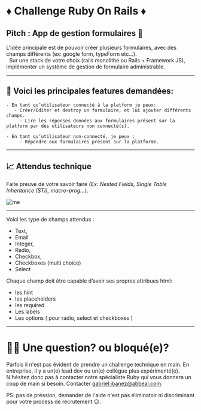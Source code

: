 # ♦️ Challenge Ruby On Rails ♦️
## Pitch : App de gestion formulaires 🚀
L'idée principale est de pouvoir créer plusieurs formulaires, avec des champs différents (ex: google form, typeForm etc...).
\
  Sur une stack de votre choix (rails monolithe ou Rails + Framework JS), implémenter un système de gestion de formulaire administrable.    

-----------------------------------------------------------------
## 🌼 Voici les principales features demandées:

	- En tant qu’utilisateur connecté à la platform je peux:
       - Créer/Editer et destroy un formulaire, et lui ajouter différents champs.
	     - Lire les réponses données aux formulaires présent sur la platform par des utilisateurs non connecté(s).
	
	- En tant qu’utilisateur non-connecté, je peux :
	     - Répondre aux formulaires présent sur la platforme. 
-----------------------------------------------------------------
## 📈 Attendus technique 

Faite preuve de votre savoir faire *(Ex: Nested Fields, Single Table Inheritance (STI), macro-prog...)*. 

![me](https://media.giphy.com/media/26DOs997h6fgsCthu/giphy.gif)

-----------------------------------------------------------------

Voici les type de champs attendus :
- Text,
- Email
- Integer,
- Radio,
- Checkbox,
- Checkboxes (multi choice)
- Select  

Chaque champ doit être capable d’avoir ses propres attribues html:
- les hint
- les placeholders
- les required
- Les labels
- Les options ( pour radio, select et checkboxes )
---------------------------------------------------------------
# 🙋‍♀️ Une question? ou bloqué(e)?

Parfois il n'est pas évident de prendre un challenge technique en main. En entreprise, il y a un(e) lead dev ou un(e) collègue plus expérimenté(e).
N'hésitez donc pas à contacter notre spécialiste Ruby qui vous donnera un coup de main si besoin.
Contacter gabriel.ibanez@abbeal.com.

PS: pas de préssion, demander de l'aide n'est pas éliminatoir ni discriminant pour votre process de recrutement 😉.
